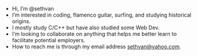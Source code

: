 - Hi, I’m @sethvan
- I’m interested in coding, flamenco guitar, surfing, and studying historical origins.
- I mostly study C/C++ but have also studied some Web Dev. 
- I’m looking to collaborate on anything that helps me better learn to facilitate potential employers.
- How to reach me is through my email address sethvan@yahoo.com.

<!---
sethvan/sethvan is a ✨ special ✨ repository because its `README.md` (this file) appears on your GitHub profile.
You can click the Preview link to take a look at your changes.
--->
